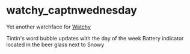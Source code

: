 # watchy_captnwednesday
Yet another watchface for [Watchy](https://github.com/sqfmi/Watchy)


Tintin's word bubble updates with the day of the week
Battery indicator located in the beer glass next to Snowy
